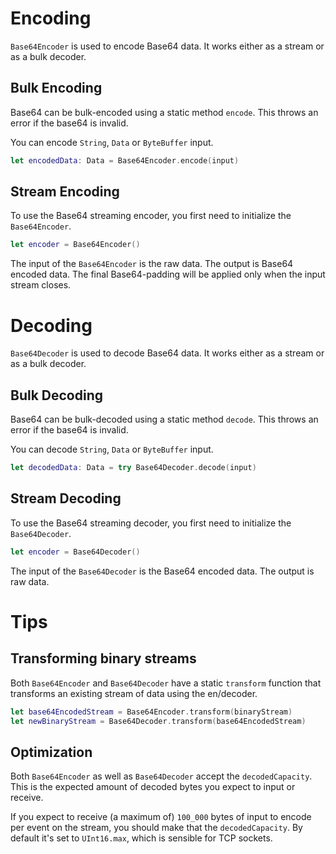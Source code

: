 # Encoding

`Base64Encoder` is used to encode Base64 data. It works either as a stream or as a bulk decoder.

## Bulk Encoding

Base64 can be bulk-encoded using a static method `encode`. This throws an error if the base64 is invalid.

You can encode `String`, `Data` or `ByteBuffer` input.

```swift
let encodedData: Data = Base64Encoder.encode(input)
```

## Stream Encoding

To use the Base64 streaming encoder, you first need to initialize the `Base64Encoder`.

```swift
let encoder = Base64Encoder()
```

The input of the `Base64Encoder` is the raw data. The output is Base64 encoded data. The final Base64-padding will be applied only when the input stream closes.

# Decoding

`Base64Decoder` is used to decode Base64 data. It works either as a stream or as a bulk decoder.

## Bulk Decoding

Base64 can be bulk-decoded using a static method `decode`. This throws an error if the base64 is invalid.

You can decode `String`, `Data` or `ByteBuffer` input.

```swift
let decodedData: Data = try Base64Decoder.decode(input)
```

## Stream Decoding

To use the Base64 streaming decoder, you first need to initialize the `Base64Decoder`.

```swift
let encoder = Base64Decoder()
```

The input of the `Base64Decoder` is the Base64 encoded data. The output is raw data.

# Tips

## Transforming binary streams

Both `Base64Encoder` and `Base64Decoder` have a static `transform` function that transforms an existing stream of data using the en/decoder.

```swift
let base64EncodedStream = Base64Encoder.transform(binaryStream)
let newBinaryStream = Base64Decoder.transform(base64EncodedStream)
```

## Optimization

Both `Base64Encoder` as well as `Base64Decoder` accept the `decodedCapacity`. This is the expected amount of decoded bytes you expect to input or receive.

If you expect to receive (a maximum of) `100_000` bytes of input to encode per event on the stream, you should make that the `decodedCapacity`. By default it's set to `UInt16.max`, which is sensible for TCP sockets.
